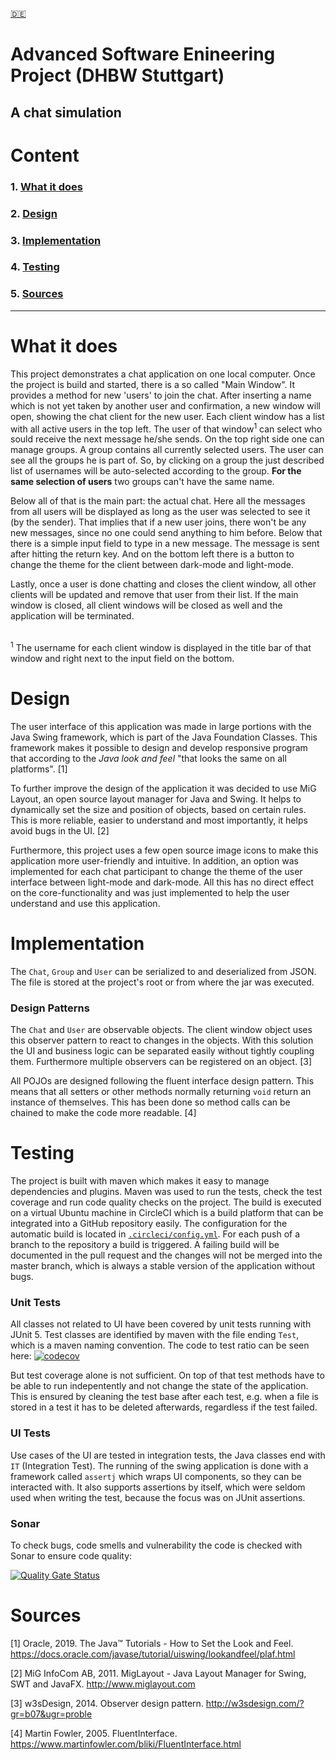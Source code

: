 [:de:](DOCUMENTATION_de.md)
# Advanced Software Enineering Project (DHBW Stuttgart)
## A chat simulation


# Content
### 1. [What it does](#1)
### 2. [Design](#design)
### 3. [Implementation](#Implementation)
### 4. [Testing](#testing)
### 5. [Sources](#5)

-----

# What it does <a name="1"><a/>

This project demonstrates a chat application on one local computer. Once the project is build and started, there is a so called "Main Window". It provides a method for new 'users' to join the chat. After inserting a name which is not yet taken by another user and confirmation, a new window will open, showing the chat client for the new user.
Each client window has a list with all active users in the top left. The user of that window<sup>1</sup> can select who sould receive the next message he/she sends.
On the top right side one can manage groups. A group contains all currently selected users. The user can see all the groups he is part of. So, by clicking on a group the just described list of usernames will be auto-selected according to the group. **For the same selection of users** two groups can't have the same name.

Below all of that is the main part: the actual chat. Here all the messages from all users will be displayed as long as the user was selected to see it (by the sender). That implies that if a new user joins, there won't be any new messages, since no one could send anything to him before.
Below that there is a simple input field to type in a new message. The message is sent after hitting the return key. 
And on the bottom left there is a button to change the theme for the client between dark-mode and light-mode. 

Lastly, once a user is done chatting and closes the client window, all other clients will be updated and remove that user from their list. If the main window is closed, all client windows will be closed as well and the application will be terminated.

<br/>
<sup>1</sup>
The username for each client window is displayed in the title bar of that window and right next to the input field on the bottom.

# Design
The user interface of this application was made in large portions with the Java Swing framework, which is part of the Java Foundation Classes. This framework makes it possible to design and develop responsive program that according to the *Java look and feel* "that looks the same on all platforms". [1]

To further improve the design of the application it was decided to use MiG Layout, an open source layout manager for Java and Swing. It helps to dynamically set the size and position of objects, based on certain rules. This is more reliable, easier to understand and most importantly, it helps avoid bugs in the UI. [2]

Furthermore, this project uses a few open source image icons to make this application more user-friendly and intuitive. In addition, an option was implemented for each chat participant to change the theme of the user interface between light-mode and dark-mode. All this has no direct effect on the core-functionality and was just implemented to help the user understand and use this application.

# Implementation
 The `Chat`, `Group` and `User` can be serialized to and deserialized from JSON. The file is stored at the project's root or from where the jar was executed.

### Design Patterns <a name="4"><a/>
 The `Chat` and `User` are observable objects. The client window object uses this observer pattern to react to changes in the objects. With this solution the UI and business logic can be separated easily without tightly coupling them. Furthermore multiple observers can be registered on an object. [3]

All POJOs are designed following the fluent interface design pattern. This means that all setters or other methods normally returning `void` return an instance of themselves. This has been done so method calls can be chained to make the code more readable. [4]

# Testing

The project is built with maven which makes it easy to manage dependencies and plugins. Maven was used to run the tests, check the test coverage and run code quality checks on the project. The build is executed on a virtual Ubuntu machine in CircleCI which is a build platform that can be integrated into a GitHub repository easily. The configuration for the automatic build is located in [`.circleci/config.yml`](.circleci/config.yml). For each push of a branch to the repository a build is triggered. A failing build will be documented in the pull request and the changes will not be merged into the master branch, which is always a stable version of the application without bugs.

### Unit Tests

All classes not related to UI have been covered by unit tests running with JUnit 5. Test classes are identified by maven with the file ending `Test`, which is a maven naming convention. The code to test ratio can be seen here: [![codecov](https://codecov.io/gh/ingokuba/swing-chat/branch/master/graph/badge.svg)](https://codecov.io/gh/ingokuba/swing-chat)

But test coverage alone is not sufficient. On top of that test methods have to be able to run indepentently and not change the state of the application. This is ensured by cleaning the test base after each test, e.g. when a file is stored in a test it has to be deleted afterwards, regardless if the test failed.

### UI Tests

Use cases of the UI are tested in integration tests, the Java classes end with `IT` (Integration Test). The running of the swing application is done with a framework called `assertj` which wraps UI components, so they can be interacted with. It also supports assertions by itself, which were seldom used when writing the test, because the focus was on JUnit assertions.

### Sonar

To check bugs, code smells and vulnerability the code is checked with Sonar to ensure code quality: 

[![Quality Gate Status](https://sonarcloud.io/api/project_badges/measure?project=ingokuba_swing-chat&metric=alert_status)](https://sonarcloud.io/dashboard?id=ingokuba_swing-chat)


# Sources
[1] Oracle, 2019. The Java™ Tutorials - How to Set the Look and Feel. https://docs.oracle.com/javase/tutorial/uiswing/lookandfeel/plaf.html

[2] MiG InfoCom AB, 2011. MigLayout - Java Layout Manager for Swing, SWT and JavaFX. http://www.miglayout.com

[3] w3sDesign, 2014. Observer design pattern. http://w3sdesign.com/?gr=b07&ugr=proble

[4] Martin Fowler, 2005. FluentInterface. https://www.martinfowler.com/bliki/FluentInterface.html